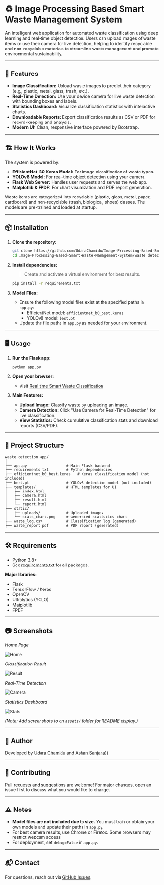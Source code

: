 # ♻️ Image Processing Based Smart Waste Management System

An intelligent web application for automated waste classification using deep learning and real-time object detection. Users can upload images of waste items or use their camera for live detection, helping to identify recyclable and non-recyclable materials to streamline waste management and promote environmental sustainability.

---

## 🚀 Features

- **Image Classification:** Upload waste images to predict their category (e.g., plastic, metal, glass, trash, etc.).
- **Real-Time Detection:** Use your device camera for live waste detection with bounding boxes and labels.
- **Statistics Dashboard:** Visualize classification statistics with interactive charts.
- **Downloadable Reports:** Export classification results as CSV or PDF for record-keeping and analysis.
- **Modern UI:** Clean, responsive interface powered by Bootstrap.

---

## 🏗️ How It Works

The system is powered by:
- **EfficientNet-B0 Keras Model:** For image classification of waste types.
- **YOLOv8 Model:** For real-time object detection using your camera.
- **Flask Web Server:** Handles user requests and serves the web app.
- **Matplotlib & FPDF:** For chart visualization and PDF report generation.

Waste items are categorized into recyclable (plastic, glass, metal, paper, cardboard) and non-recyclable (trash, biological, shoes) classes. The models are pre-trained and loaded at startup.

---

## 📦 Installation

1. **Clone the repository:**
   ```bash
   git clone https://github.com/UdaraChamidu/Image-Processing-Based-Smart-Waste-Management-System.git
   cd Image-Processing-Based-Smart-Waste-Management-System/waste detection app
   ```

2. **Install dependencies:**
   > Create and activate a virtual environment for best results.
   ```bash
   pip install -r requirements.txt
   ```

3. **Model Files:**
   - Ensure the following model files exist at the specified paths in `app.py`:
     - EfficientNet model: `efficientnet_b0_best.keras`
     - YOLOv8 model: `best.pt`
   - Update the file paths in `app.py` as needed for your environment.

---

## 🖥️ Usage

1. **Run the Flask app:**
   ```bash
   python app.py
   ```

2. **Open your browser:**
   - Visit [Real time Smart Waste Classification](https://huggingface.co/spaces/UdaraChamidu/Image-Processing-Based-Smart-Waste-Management-System)

3. **Main Features:**
   - **Upload Image:** Classify waste by uploading an image.
   - **Camera Detection:** Click "Use Camera for Real-Time Detection" for live classification.
   - **View Statistics:** Check cumulative classification stats and download reports (CSV/PDF).

---

## 📁 Project Structure

```
waste detection app/
│
├── app.py                  # Main Flask backend
├── requirements.txt        # Python dependencies
├── efficientnet_b0_best.keras   # Keras classification model (not included)
├── best.pt                 # YOLOv8 detection model (not included)
├── templates/              # HTML templates for UI
│   ├── index.html
│   ├── camera.html
│   ├── result.html
│   └── report.html
├── static/
│   ├── uploads/            # Uploaded images
│   └── stats_chart.png     # Generated statistics chart
├── waste_log.csv           # Classification log (generated)
├── waste_report.pdf        # PDF report (generated)
```

---

## 🛠️ Requirements

- Python 3.8+
- See [requirements.txt](./requirements.txt) for all packages.

**Major libraries:**
- Flask
- TensorFlow / Keras
- OpenCV
- Ultralytics (YOLO)
- Matplotlib
- FPDF

---

## 📷 Screenshots

*Home Page*

![Home](assets/home.png)

*Classification Result*

![Result](assets/result.png)

*Real-Time Detection*

![Camera](assets/camera.png)

*Statistics Dashboard*

![Stats](assets/stats.png)

*(Note: Add screenshots to an `assets/` folder for README display.)*

---

## 👤 Author

Developed by [Udara Chamidu](https://github.com/UdaraChamidu) and [Ashan Sanjana](https://github.com/Ashansanjana)))

---

## 🤝 Contributing

Pull requests and suggestions are welcome! For major changes, open an issue first to discuss what you would like to change.

---

## ⚠️ Notes

- **Model files are not included due to size.** You must train or obtain your own models and update their paths in `app.py`.
- For best camera results, use Chrome or Firefox. Some browsers may restrict webcam access.
- For deployment, set `debug=False` in `app.py`.

---

## 📬 Contact

For questions, reach out via [GitHub Issues](https://github.com/UdaraChamidu/Image-Processing-Based-Smart-Waste-Management-System/issues).
